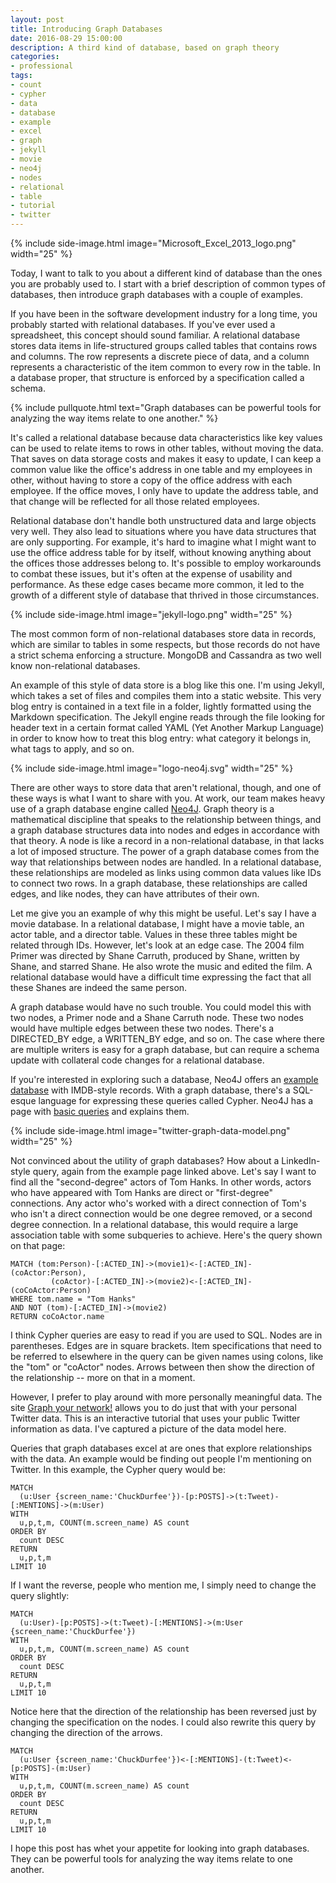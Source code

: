 ```yaml
---
layout: post
title: Introducing Graph Databases
date: 2016-08-29 15:00:00
description: A third kind of database, based on graph theory
categories:
- professional
tags:
- count
- cypher
- data
- database
- example
- excel
- graph
- jekyll
- movie
- neo4j
- nodes
- relational
- table
- tutorial
- twitter
---
```


{% include side-image.html image="Microsoft_Excel_2013_logo.png" width="25" %}

Today, I want to talk to you about a different kind of database than the ones
you are probably used to. I start with a brief description of common types of
databases, then introduce graph databases with a couple of examples.

If you have been in the software development industry for a long time, you
probably started with relational databases. If you've ever used a spreadsheet,
this concept should sound familiar. A relational database stores data items in
life-structured groups called tables that contains rows and columns. The row
represents a discrete piece of data, and a column represents a characteristic of
the item common to every row in the table. In a database proper, that structure
is enforced by a specification called a schema.

{% include pullquote.html text="Graph databases can be powerful tools for
analyzing the way items relate to one another." %}

<!-- more -->

It's called a relational database because data characteristics like key values
can be used to relate items to rows in other tables, without moving the data.
That saves on data storage costs and makes it easy to update, I can keep a
common value like the office's address in one table and my employees in other,
without having to store a copy of the office address with each employee. If the
office moves, I only have to update the address table, and that change will be
reflected for all those related employees.

Relational database don't handle both unstructured data and large objects very
well. They also lead to situations where you have data structures that are only
supporting. For example, it's hard to imagine what I might want to use the
office address table for by itself, without knowing anything about the offices
those addresses belong to. It's possible to employ workarounds to combat these
issues, but it's often at the expense of usability and performance. As these
edge cases became more common, it led to the growth of a different style of
database that thrived in those circumstances.

{% include side-image.html image="jekyll-logo.png" width="25" %}

The most common form of non-relational databases store data in records, which
are similar to tables in some respects, but those records do not have a strict
schema enforcing a structure. MongoDB and Cassandra as two well know
non-relational databases.

An example of this style of data store is a blog like this one. I'm using
Jekyll, which takes a set of files and compiles them into a static website. This
very blog entry is contained in a text file in a folder, lightly formatted using
the Markdown specification. The Jekyll engine reads through the file looking for
header text in a certain format called YAML (Yet Another Markup Language) in
order to know how to treat this blog entry: what category it belongs in, what
tags to apply, and so on.

{% include side-image.html image="logo-neo4j.svg" width="25" %}

There are other ways to store data that aren't relational, though, and one of
these ways is what I want to share with you. At work, our team makes heavy use
of a graph database engine called [Neo4J](https://neo4j.com/). Graph theory is a
mathematical discipline that speaks to the relationship between things, and a
graph database structures data into nodes and edges in accordance with that
theory. A node is like a record in a non-relational database, in that lacks a
lot of imposed structure. The power of a graph database comes from the way that
relationships between nodes are handled. In a relational database, these
relationships are modeled as links using common data values like IDs to connect
two rows. In a graph database, these relationships are called edges, and like
nodes, they can have attributes of their own.

Let me give you an example of why this might be useful. Let's say I have a movie
database. In a relational database, I might have a movie table, an actor table,
and a director table. Values in these three tables might be related through IDs.
However, let's look at an edge case. The 2004 film Primer was directed by Shane
Carruth, produced by Shane, written by Shane, and starred Shane. He also wrote
the music and edited the film. A relational database would have a difficult time
expressing the fact that all these Shanes are indeed the same person.

A graph database would have no such trouble. You could model this with two
nodes, a Primer node and a Shane Carruth node. These two nodes would have
multiple edges between these two nodes. There's a DIRECTED_BY edge, a WRITTEN_BY
edge, and so on. The case where there are multiple writers is easy for a graph
database, but can require a schema update with collateral code changes for a
relational database.

If you're interested in exploring such a database, Neo4J offers an [example
database](https://neo4j.com/developer/movie-database/) with IMDB-style records.
With a graph database, there's a SQL-esque language for expressing these queries
called Cypher. Neo4J has a page with [basic
queries](https://neo4j.com/developer/guide-build-a-recommendation-engine/#_basic_queries)
and explains them.

{% include side-image.html image="twitter-graph-data-model.png" width="25" %}

Not convinced about the utility of graph databases? How about a LinkedIn-style
query, again from the example page linked above. Let's say I want to find all
the "second-degree" actors of Tom Hanks. In other words, actors who have
appeared with Tom Hanks are direct or "first-degree" connections. Any actor
who's worked with a direct connection of Tom's who isn't a direct connection
would be one degree removed, or a second degree connection. In a relational
database, this would require a large association table with some subqueries to
achieve. Here's the query shown on that page:

```cypher
MATCH (tom:Person)-[:ACTED_IN]->(movie1)<-[:ACTED_IN]-(coActor:Person),
         (coActor)-[:ACTED_IN]->(movie2)<-[:ACTED_IN]-(coCoActor:Person)
WHERE tom.name = "Tom Hanks"
AND NOT (tom)-[:ACTED_IN]->(movie2)
RETURN coCoActor.name
```

I think Cypher queries are easy to read if you are used to SQL. Nodes are in
parentheses. Edges are in square brackets. Item specifications that need to be
referred to elsewhere in the query can be given names using colons, like the
"tom" or "coActor" nodes. Arrows between then show the direction of the
relationship -- more on that in a moment.

However, I prefer to play around with more personally meaningful data. The site
[Graph your network!](http://network.graphdemos.com/#browser) allows you to do
just that with your personal Twitter data. This is an interactive tutorial that
uses your public Twitter information as data. I've captured a picture of the
data model here.

Queries that graph databases excel at are ones that explore relationships with
the data. An example would be finding out people I'm mentioning on Twitter. In
this example, the Cypher query would be:

```cypher
MATCH
  (u:User {screen_name:'ChuckDurfee'})-[p:POSTS]->(t:Tweet)-[:MENTIONS]->(m:User)
WITH
  u,p,t,m, COUNT(m.screen_name) AS count
ORDER BY
  count DESC
RETURN
  u,p,t,m
LIMIT 10
```

If I want the reverse, people who mention me, I simply need to change the query
slightly:

```cypher
MATCH
  (u:User)-[p:POSTS]->(t:Tweet)-[:MENTIONS]->(m:User {screen_name:'ChuckDurfee'})
WITH
  u,p,t,m, COUNT(m.screen_name) AS count
ORDER BY
  count DESC
RETURN
  u,p,t,m
LIMIT 10
```

Notice here that the direction of the relationship has been reversed just by
changing the specification on the nodes. I could also rewrite this query by
changing the direction of the arrows.

```cypher
MATCH
  (u:User {screen_name:'ChuckDurfee'})<-[:MENTIONS]-(t:Tweet)<-[p:POSTS]-(m:User)
WITH
  u,p,t,m, COUNT(m.screen_name) AS count
ORDER BY
  count DESC
RETURN
  u,p,t,m
LIMIT 10
```

I hope this post has whet your appetite for looking into graph databases. They
can be powerful tools for analyzing the way items relate to one another.
